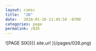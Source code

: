 ```yaml
---
layout: comic
title:  "26"
date:   2018-01-26 11:45:56 -0700
categories: page
permalink: /026
---
```

![PAGE SIX]({{ site.url }}/pages/026.png)
